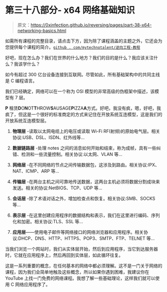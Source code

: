 # 第三十八部分- x64 网络基础知识

> 原文：<https://0xinfection.github.io/reversing/pages/part-38-x64-networking-basics.html>

如需所有课程的完整目录，请点击下方，因为除了课程涵盖的主题之外，它还会为您提供每个课程的简介。[`github . com/mytechnotalent/逆向工程-教程`](https://github.com/mytechnotalent/Reverse-Engineering-Tutorial)

好吧，现在怎么办？我们在世界的什么地方？我们的目的是什么？我应该关注什么？我该学什么？

如今有超过 300 亿台设备连接到互联网。尽管如此，所有基础架构中的共同主线是 C 编程语言。

我们已经确定，网络可以在一个称为 OSI 模型的非常高级的伪框架中描述，该模型有 7 层。

**P** 租赁**D**O**N**OT**T**HROW**S**AUSAGE**P**IZZA**A**方式。好吧，我没有疯，嗯，好吧，我疯了，但这是一个很好的标准商定的方式来记住在开放系统互连模型，这是我们的开放系统互连模型层。

1) **物理层** -读取以太网电缆上的电压或读取 Wi-Fi RF(射频)的原始电气层。相关协议:USB、DSL、ISDN、红外线等...

2) **数据链路层** -处理 notes 之间的消息如何开始和结束，称为成帧，具有一些纠错、检测和一些流量控制。相关协议:以太网、VLAN 等...

3) **网络层** -在不同网络的节点之间传输数据包，这涉及到路由。相关协议:IPX、NAT、ICMP、ARP 等...

4) **传输层** -在两台主机之间可靠地传送数据，这两台主机必须将数据分割成块来发送。相关的协议:NetBIOS、TCP、UDP 等...

5) **会话层** -除了术语对话之外，增加检查点和恢复。相关协议:SMB、SOCKS 等...

6) **表示层** -在这里创建应用程序的数据结构和表示，我们在这里进行编码、序列化和加密。相关协议:TLS、SSL 等...

7) **应用层**——使用电子邮件等网络接口的网络浏览器和应用程序。相关协议:DHCP、DNS、HTTP、HTTPS、POP3、SMTP、FTP、TELNET 等...

当我们浏览一个网站时，我们从实体层开始，然后到应用程序，当它到达服务器时，它就在应用程序上，然后再回到实体层，如此循环往复。

这是一系列重要的概念，在任何基本的网络中都必须理解。这不是一门关于网络的课程，因为我们会简单地触及这些概念，所以如果你遇到困难，我建议你在 YouTube 上找一门免费的网络课程。我想了解一些基础理论，这样我们就可以使用 C 网络应用程序了。